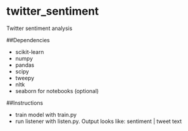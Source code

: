 # twitter_sentiment
Twitter sentiment analysis 

##Dependencies
* scikit-learn
* numpy
* pandas
* scipy
* tweepy
* nltk
* seaborn for notebooks (optional)

##Instructions
* train model with train.py
* run listener with listen.py.
Output looks like:
sentiment | tweet text
